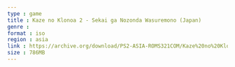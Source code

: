 ```yaml
---
type : game
title : Kaze no Klonoa 2 - Sekai ga Nozonda Wasuremono (Japan)
genre : 
format : iso
region : asia
link : https://archive.org/download/PS2-ASIA-ROMS321COM/Kaze%20no%20Klonoa%202%20-%20Sekai%20ga%20Nozonda%20Wasuremono%20%28Japan%29.7z
size : 786MB
---
```

